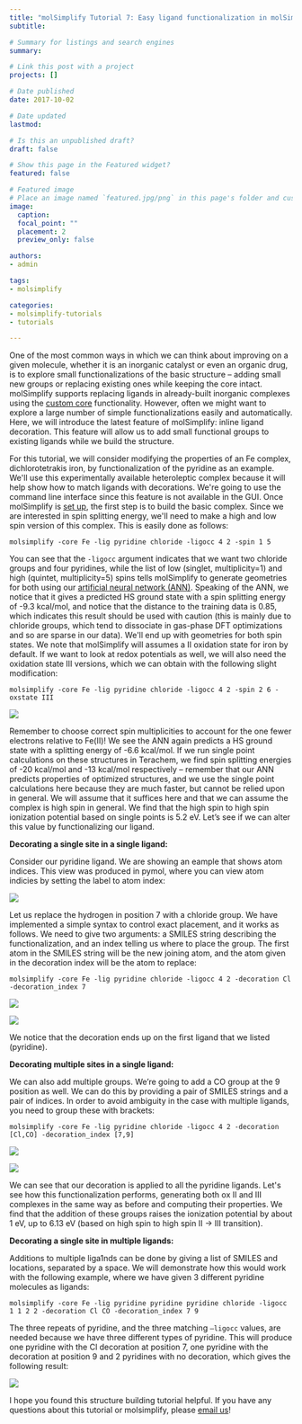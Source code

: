 ```yaml
---
title: "molSimplify Tutorial 7: Easy ligand functionalization in molSimplify"
subtitle: 

# Summary for listings and search engines
summary: 

# Link this post with a project
projects: []

# Date published
date: 2017-10-02

# Date updated
lastmod: 

# Is this an unpublished draft?
draft: false

# Show this page in the Featured widget?
featured: false

# Featured image
# Place an image named `featured.jpg/png` in this page's folder and customize its options here.
image:
  caption: 
  focal_point: ""
  placement: 2
  preview_only: false

authors:
- admin

tags:
- molsimplify

categories:
- molsimplify-tutorials
- tutorials

---
```

One of the most common ways in which we can think about improving on a given molecule, whether it is an inorganic catalyst or even an organic drug, is to explore small functionalizations of the basic structure – adding small new groups or replacing existing ones while keeping the core intact. molSimplify supports replacing ligands in already-built inorganic complexes using the [custom core](../2016-12-25-molsimplify-tutorial-3-custom-core-functionalization/) functionality. However, often we might want to explore a large number of simple functionalizations easily and automatically. Here, we will introduce the latest feature of molSimplify: inline ligand decoration. This feature will allow us to add small functional groups to existing ligands while we build the structure.


For this tutorial, we will consider modifying the properties of an Fe complex, dichlorotetrakis iron, by functionalization of the pyridine as an example. We'll use this experimentally available heteroleptic complex because it will help show how to match ligands with decorations. We're going to use the command line interface since this feature is not available in the GUI. Once molSimplify is [set up](../2021-10-27-installing-molsimplify/), the first step is to build the basic complex. Since we are interested in spin splitting energy, we'll need to make a high and low spin version of this complex. This is easily done as follows:


`molsimplify -core Fe -lig pyridine chloride -ligocc 4 2 -spin 1 5` 


You can see that the `-ligocc` argument indicates that we want two chloride groups and four pyridines, while the list of low (singlet, multiplicity=1) and high (quintet, multiplicity=5) spins tells molSimplify to generate geometries for both using our  [artificial neural network (ANN)](../2017-02-27-molsimplify-tutorial-5-using-machine-learning-build-better-structures-0/). Speaking of the ANN, we notice that it gives a predicted HS ground state with a spin splitting energy of -9.3 kcal/mol, and notice that the distance to the training data is 0.85, which indicates this result should be used with caution (this is mainly due to chloride groups, which tend to dissociate in gas-phase DFT optimizations and so are sparse in our data). We'll end up with geometries for both spin states. We note that molSimplify will assumes a II oxidation state for iron by default. If we want to look at redox potentials as well, we will also need the oxidation state III versions, which we can obtain with the following slight modification:


`molsimplify -core Fe -lig pyridine chloride -ligocc 4 2 -spin 2 6 -oxstate III`


![](basic.png)


Remember to choose correct spin multiplicities to account for the one fewer electrons relative to Fe(II)! We see the ANN again predicts a HS ground state with a splitting energy of -6.6 kcal/mol. If we run single point calculations on these structures in Terachem, we find spin splitting energies of -20 kcal/mol and -13 kcal/mol respectively – remember that our ANN predicts properties of optimized structures, and we use the single point calculations here because they are much faster, but cannot be relied upon in general. We will assume that it suffices here and that we can assume the complex is high spin in general. We find that the high spin to high spin ionization potential based on single points is 5.2 eV. Let’s see if we can alter this value by functionalizing our ligand.


**Decorating a single site in a single ligand:**

Consider our pyridine ligand. We are showing an eample that shows atom indices. This view was produced in pymol, where you can view atom indicies by setting the label to atom index:


![](lpyr.png)


Let us replace the hydrogen in position 7 with a chloride group. We have implemented a simple syntax to control exact placement, and it works as follows. We need to give two arguments: a SMILES string describing the functionalization, and an index telling us where to place the group. The first atom in the SMILES string will be the new joining atom, and the atom given in the decoration index will be the atom to replace:

`molsimplify -core Fe -lig pyridine chloride -ligocc 4 2 -decoration Cl -decoration_index 7`


![](pyr_cl.png)


![](basic_cl.png)


We notice that the decoration ends up on the first ligand that we listed (pyridine).


**Decorating multiple sites in a single ligand:**


We can also add multiple groups. We’re going to add a CO group at the 9 position as well. We can do this by providing a pair of SMILES strings and a pair of indices. In order to avoid ambiguity in the case with multiple ligands, you need to group these with brackets:


`molsimplify -core Fe -lig pyridine chloride -ligocc 4 2 -decoration [Cl,CO] -decoration_index [7,9]`


![](only_pyr_cl_co.png)


![](pyr_cl_co.png)


We can see that our decoration is applied to all the pyridine ligands. Let's see how this functionalization performs, generating both ox II and III complexes in the same way as before and computing their properties. We find that the addition of these groups raises the ionization potential by about 1 eV, up to 6.13 eV (based on high spin to high spin II -> III transition).


**Decorating a single site in multiple ligands:**

Additions to multiple liga1nds can be done by giving a list of SMILES and locations, separated by a space. We will demonstrate how this would work with the following example, where we have given 3 different pyridine molecules as ligands:


`molsimplify -core Fe -lig pyridine pyridine pyridine chloride -ligocc 1 1 2 2 -decoration Cl CO -decoration_index 7 9`


The three repeats of pyridine, and the three matching `–ligocc` values, are needed because we have three different types of pyridine. This will produce one pyridine with the Cl decoration at position 7, one pyridine with the decoration at position 9 and 2 pyridines with no decoration, which gives the following result:


![](compl.png)


I hope you found this structure building tutorial helpful. If you have any questions about this tutorial or molsimplify, please [email us](mailto:molsimplify@mit.edu?subject=molsimplify%20ligand%20functionalization%20tutorial%20questions)!


